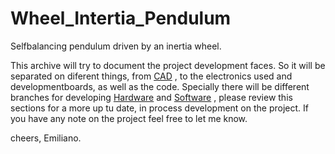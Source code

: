 # Wheel_Intertia_Pendulum
Selfbalancing pendulum driven by an inertia wheel.

This archive will try to document the project development faces. So it will be separated on diferent things, from [CAD](https://github.com/eml-ara/Wheel_Intertia_Pendulum/blob/Presentation/Hardware/Inverted%20pendulum%20Drawing.pdf)
, to the electronics used and developmentboards, as well as the code.
Specially there will be different branches for developing [Hardware](https://github.com/eml-ara/Wheel_Intertia_Pendulum/tree/Presentation/Hardware)
and [Software](https://github.com/eml-ara/Wheel_Intertia_Pendulum/tree/Software)
, please review this sections for a more up tu date, in process development on the project.
If you have any note on the project feel free to let me know.

cheers, Emiliano.
